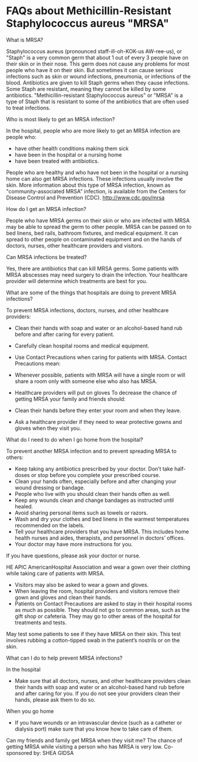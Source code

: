# FAQs about Methicillin-Resistant Staphylococcus aureus "MRSA"

What is MRSA?

Staphylococcus aureus (pronounced staff-ill-oh-KOK-us AW-ree-us), or "Staph" is a very common germ that about 1 out of every 3 people have on their skin or in their nose. This germ does not cause any problems for most people who have it on their skin. But sometimes it can cause serious infections such as skin or wound infections, pneumonia, or infections of the blood. Antibiotics are given to kill Staph germs when they cause infections. Some Staph are resistant, meaning they cannot be killed by some antibiotics. "Methicillin-resistant Staphylococcus aureus" or "MRSA" is a type of Staph that is resistant to some of the antibiotics that are often used to treat infections.

Who is most likely to get an MRSA infection?

In the hospital, people who are more likely to get an MRSA infection are people who:

- have other health conditions making them sick
- have been in the hospital or a nursing home
- have been treated with antibiotics.

People who are healthy and who have not been in the hospital or a nursing home can also get MRSA infections. These infections usually involve the skin. More information about this type of MRSA infection, known as "community-associated MRSA" infection, is available from the Centers for Disease Control and Prevention (CDC). http://www.cdc.gov/mrsa

How do I get an MRSA infection?

People who have MRSA germs on their skin or who are infected with MRSA may be able to spread the germ to other people. MRSA can be passed on to bed linens, bed rails, bathroom fixtures, and medical equipment. It can spread to other people on contaminated equipment and on the hands of doctors, nurses, other healthcare providers and visitors.

Can MRSA infections be treated?

Yes, there are antibiotics that can kill MRSA germs. Some patients with MRSA abscesses may need surgery to drain the infection. Your healthcare provider will determine which treatments are best for you.

What are some of the things that hospitals are doing to prevent MRSA infections?

To prevent MRSA infections, doctors, nurses, and other healthcare providers:

- Clean their hands with soap and water or an alcohol-based hand rub before and after caring for every patient.
- Carefully clean hospital rooms and medical equipment.
- Use Contact Precautions when caring for patients with MRSA. Contact Precautions mean:
- Whenever possible, patients with MRSA will have a single room or will share a room only with someone else who also has MRSA.
- Healthcare providers will put on gloves
To decrease the chance of getting MRSA your family and friends should:

- Clean their hands before they enter your room and when they leave.
- Ask a healthcare provider if they need to wear protective gowns and gloves when they visit you.

What do I need to do when I go home from the hospital?

To prevent another MRSA infection and to prevent spreading MRSA to others:

- Keep taking any antibiotics prescribed by your doctor. Don’t take half-doses or stop before you complete your prescribed course.
- Clean your hands often, especially before and after changing your wound dressing or bandage.
- People who live with you should clean their hands often as well.
- Keep any wounds clean and change bandages as instructed until healed.
- Avoid sharing personal items such as towels or razors.
- Wash and dry your clothes and bed linens in the warmest temperatures recommended on the labels.
- Tell your healthcare providers that you have MRSA. This includes home health nurses and aides, therapists, and personnel in doctors’ offices.
- Your doctor may have more instructions for you.

If you have questions, please ask your doctor or nurse.

HE APIC AmericanHospital Association and wear a gown over their clothing while taking care of patients with MRSA.

- Visitors may also be asked to wear a gown and gloves.
- When leaving the room, hospital providers and visitors remove their gown and gloves and clean their hands.
- Patients on Contact Precautions are asked to stay in their hospital rooms as much as possible. They should not go to common areas, such as the gift shop or cafeteria. They may go to other areas of the hospital for treatments and tests.

May test some patients to see if they have MRSA on their skin. This test involves rubbing a cotton-tipped swab in the patient’s nostrils or on the skin.

What can I do to help prevent MRSA infections?

In the hospital

- Make sure that all doctors, nurses, and other healthcare providers clean their hands with soap and water or an alcohol-based hand rub before and after caring for you. If you do not see your providers clean their hands, please ask them to do so.

When you go home

- If you have wounds or an intravascular device (such as a catheter or dialysis port) make sure that you know how to take care of them.

Can my friends and family get MRSA when they visit me? The chance of getting MRSA while visiting a person who has MRSA is very low. Co-sponsored by: SHEA GIDSA